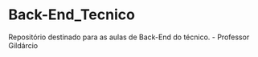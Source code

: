 # Back-End_Tecnico
Repositório destinado para as aulas de Back-End do técnico. - Professor Gildárcio
